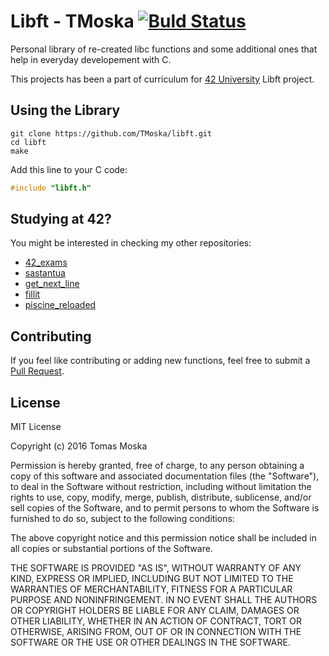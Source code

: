 Libft - TMoska [![Buld Status](https://travis-ci.org/TMoska/libft.svg)](https://travis-ci.org/TMoska/libft.svg?branch=master)
===

Personal library of re-created libc functions and some additional ones that help in everyday developement with C.

This projects has been a part of curriculum for [42 University](https://www.42.us.org) Libft project.

Using the Library
---

```
git clone https://github.com/TMoska/libft.git
cd libft
make
```
Add this line to your C code:

```C
#include "libft.h"
```
Studying at 42?
---

You might be interested in checking my other repositories:
- [42_exams](https://www.github.com/TMoska/42_exams)
- [sastantua](https://github.com/TMoska/sastantua)
- [get_next_line](https://github.com/TMoska/get_next_line)
- [fillit](https://github.com/TMoska/fillit)
- [piscine_reloaded](https://github.com/TMoska/piscine_reloaded)

Contributing
---

If you feel like contributing or adding new functions, feel free to submit a [Pull Request](https://github.com/TMoska/libft/pulls).

License
---

MIT License

Copyright (c) 2016 Tomas Moska

Permission is hereby granted, free of charge, to any person obtaining a copy
of this software and associated documentation files (the "Software"), to deal
in the Software without restriction, including without limitation the rights
to use, copy, modify, merge, publish, distribute, sublicense, and/or sell
copies of the Software, and to permit persons to whom the Software is
furnished to do so, subject to the following conditions:

The above copyright notice and this permission notice shall be included in all
copies or substantial portions of the Software.

THE SOFTWARE IS PROVIDED "AS IS", WITHOUT WARRANTY OF ANY KIND, EXPRESS OR
IMPLIED, INCLUDING BUT NOT LIMITED TO THE WARRANTIES OF MERCHANTABILITY,
FITNESS FOR A PARTICULAR PURPOSE AND NONINFRINGEMENT. IN NO EVENT SHALL THE
AUTHORS OR COPYRIGHT HOLDERS BE LIABLE FOR ANY CLAIM, DAMAGES OR OTHER
LIABILITY, WHETHER IN AN ACTION OF CONTRACT, TORT OR OTHERWISE, ARISING FROM,
OUT OF OR IN CONNECTION WITH THE SOFTWARE OR THE USE OR OTHER DEALINGS IN THE
SOFTWARE.
